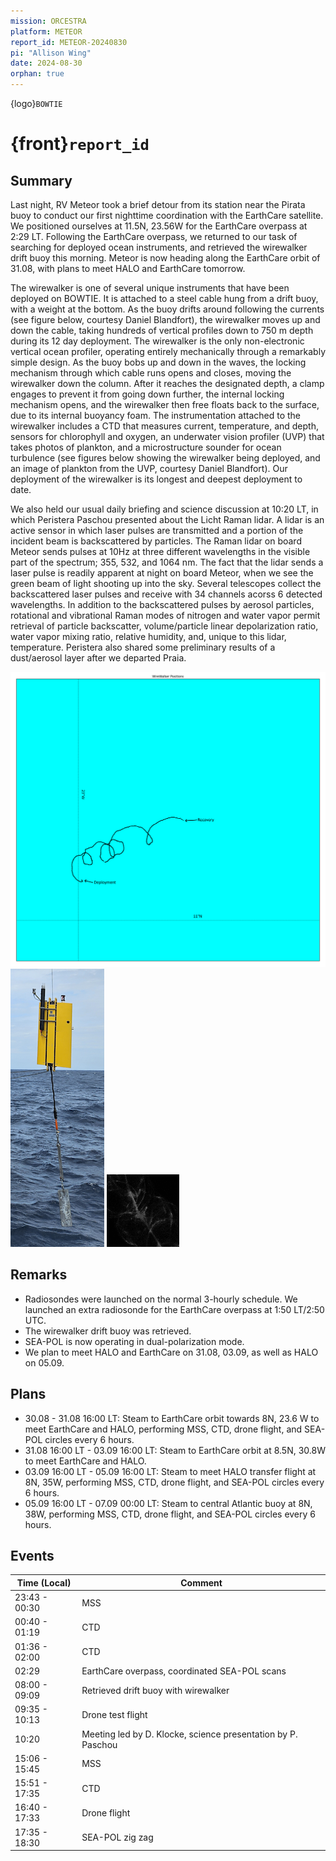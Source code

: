 ```yaml
---
mission: ORCESTRA
platform: METEOR
report_id: METEOR-20240830
pi: "Allison Wing"
date: 2024-08-30
orphan: true
---
```


{logo}`BOWTIE`

# {front}`report_id`

## Summary

Last night, RV Meteor took a brief detour from its station near the Pirata buoy to conduct our first nighttime coordination with the EarthCare satellite. We positioned ourselves at 11.5N, 23.56W for the EarthCare overpass at 2:29 LT. Following the EarthCare overpass, we returned to our task of searching for deployed ocean instruments, and retrieved the wirewalker drift buoy this morning. Meteor is now heading along the EarthCare orbit of 31.08, with plans to meet HALO and EarthCare tomorrow. 

The wirewalker is one of several unique instruments that have been deployed on BOWTIE. It is attached to a steel cable hung from a drift buoy, with a weight at the bottom. As the buoy drifts around following the currents (see figure below, courtesy Daniel Blandfort), the wirewalker moves up and down the cable, taking hundreds of vertical profiles down to 750 m depth during its 12 day deployment. The wirewalker is the only non-electronic vertical ocean profiler, operating entirely mechanically through a remarkably simple design. As the buoy bobs up and down in the waves, the locking mechanism through which cable runs opens and closes, moving the wirewalker down the column. After it reaches the designated depth, a clamp engages to prevent it from going down further, the internal locking mechanism opens, and the wirewalker then free floats back to the surface, due to its internal buoyancy foam. The instrumentation attached to the wirewalker includes a CTD that measures current, temperature, and depth, sensors for chlorophyll and oxygen, an underwater vision profiler (UVP) that takes photos of plankton, and a microstructure sounder for ocean turbulence (see figures below showing the wirewalker being deployed, and an image of plankton from the UVP, courtesy Daniel Blandfort). Our deployment of the wirewalker is its longest and deepest deployment to date. 

We also held our usual daily briefing and science discussion at 10:20 LT, in which Peristera Paschou presented about the Licht Raman lidar. A lidar is an active sensor in which laser pulses are transmitted and a portion of the incident beam is backscattered by particles. The Raman lidar on board Meteor sends pulses at 10Hz at three different wavelengths in the visible part of the spectrum; 355, 532, and 1064 nm. The fact that the lidar sends a laser pulse is readily apparent at night on board Meteor, when we see the green beam of light shooting up into the sky. Several telescopes collect the backscattered laser pulses and receive with 34 channels acorss 6 detected wavelengths. In addition to the backscattered pulses by aerosol particles, rotational and vibrational Raman modes of nitrogen and water vapor permit retrieval of particle backscatter, volume/particle linear depolarization ratio, water vapor mixing ratio, relative humidity, and, unique to this lidar, temperature. Peristera also shared some preliminary results of a dust/aerosol layer after we departed Praia. 

![figure](../figures/METEOR/WireWalkerTrack.png)
![figure](../figures/METEOR/WireWalkerDeplyoment_cropped.png)
![figure](../figures/METEOR/20240818-132530-924_3.png)

## Remarks

- Radiosondes were launched on the normal 3-hourly schedule. We launched an extra radiosonde for the EarthCare overpass at 1:50 LT/2:50 UTC. 
- The wirewalker drift buoy was retrieved.
- SEA-POL is now operating in dual-polarization mode. 
- We plan to meet HALO and EarthCare on 31.08, 03.09, as well as HALO on 05.09. 

## Plans
- 30.08 - 31.08 16:00 LT: Steam to EarthCare orbit towards 8N, 23.6 W to meet EarthCare and HALO, performing MSS, CTD, drone flight, and SEA-POL circles every 6 hours.
- 31.08 16:00 LT -  03.09 16:00 LT: Steam to EarthCare orbit at 8.5N, 30.8W to meet EarthCare and HALO.
- 03.09 16:00 LT - 05.09 16:00 LT: Steam to meet HALO transfer flight at 8N, 35W, performing MSS, CTD, drone flight, and SEA-POL circles every 6 hours.
- 05.09 16:00 LT - 07.09 00:00 LT: Steam to central Atlantic buoy at 8N, 38W, performing MSS, CTD, drone flight, and SEA-POL circles every 6 hours.

## Events

Time (Local) | Comment
----- | -----
23:43 - 00:30 | MSS
00:40 - 01:19 | CTD
01:36 - 02:00 |CTD
02:29 | EarthCare overpass, coordinated SEA-POL scans
08:00 - 09:09 | Retrieved drift buoy with wirewalker
09:35 - 10:13 | Drone test flight
10:20 | Meeting led by D. Klocke, science presentation by P. Paschou
15:06 - 15:45 | MSS
15:51 - 17:35 | CTD
16:40 - 17:33 | Drone flight
17:35 - 18:30 | SEA-POL zig zag















